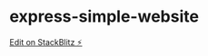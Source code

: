 # express-simple-website

[Edit on StackBlitz ⚡️](https://stackblitz.com/edit/express-simple-t92h5c)